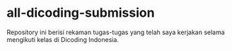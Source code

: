 # all-dicoding-submission

Repository ini berisi rekaman tugas-tugas yang telah saya kerjakan selama mengikuti kelas di Dicoding Indonesia.

